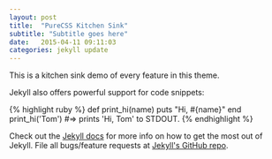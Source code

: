 ```yaml
---
layout: post
title:  "PureCSS Kitchen Sink"
subtitle: "Subtitle goes here"
date:   2015-04-11 09:11:03
categories: jekyll update
---
```


This is a kitchen sink demo of every feature in this theme.

Jekyll also offers powerful support for code snippets:

{% highlight ruby %}
def print_hi(name)
  puts "Hi, #{name}"
end
print_hi('Tom')
#=> prints 'Hi, Tom' to STDOUT.
{% endhighlight %}

Check out the [Jekyll docs][jekyll] for more info on how to get the most out of Jekyll. File all bugs/feature requests at [Jekyll's GitHub repo][jekyll-gh].

[jekyll-gh]: https://github.com/mojombo/jekyll
[jekyll]:    http://jekyllrb.com
